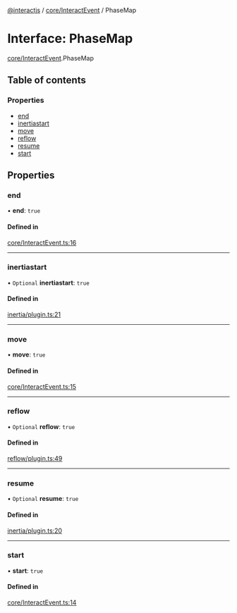 [@interactjs](../README.md) / [core/InteractEvent](../modules/core_InteractEvent.md) / PhaseMap

# Interface: PhaseMap

[core/InteractEvent](../modules/core_InteractEvent.md).PhaseMap

## Table of contents

### Properties

- [end](core_InteractEvent.PhaseMap.md#end)
- [inertiastart](core_InteractEvent.PhaseMap.md#inertiastart)
- [move](core_InteractEvent.PhaseMap.md#move)
- [reflow](core_InteractEvent.PhaseMap.md#reflow)
- [resume](core_InteractEvent.PhaseMap.md#resume)
- [start](core_InteractEvent.PhaseMap.md#start)

## Properties

### end

• **end**: ``true``

#### Defined in

[core/InteractEvent.ts:16](https://github.com/taye/interact.js/blob/f56f1fa2/packages/@interactjs/core/InteractEvent.ts#L16)

___

### inertiastart

• `Optional` **inertiastart**: ``true``

#### Defined in

[inertia/plugin.ts:21](https://github.com/taye/interact.js/blob/f56f1fa2/packages/@interactjs/inertia/plugin.ts#L21)

___

### move

• **move**: ``true``

#### Defined in

[core/InteractEvent.ts:15](https://github.com/taye/interact.js/blob/f56f1fa2/packages/@interactjs/core/InteractEvent.ts#L15)

___

### reflow

• `Optional` **reflow**: ``true``

#### Defined in

[reflow/plugin.ts:49](https://github.com/taye/interact.js/blob/f56f1fa2/packages/@interactjs/reflow/plugin.ts#L49)

___

### resume

• `Optional` **resume**: ``true``

#### Defined in

[inertia/plugin.ts:20](https://github.com/taye/interact.js/blob/f56f1fa2/packages/@interactjs/inertia/plugin.ts#L20)

___

### start

• **start**: ``true``

#### Defined in

[core/InteractEvent.ts:14](https://github.com/taye/interact.js/blob/f56f1fa2/packages/@interactjs/core/InteractEvent.ts#L14)

